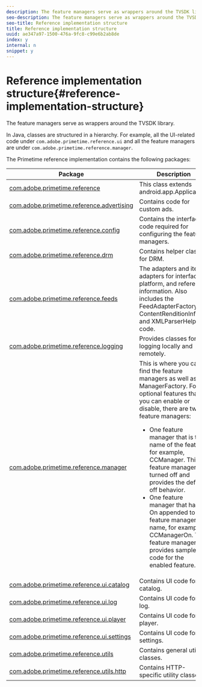 ```yaml
---
description: The feature managers serve as wrappers around the TVSDK library.
seo-description: The feature managers serve as wrappers around the TVSDK library.
seo-title: Reference implementation structure
title: Reference implementation structure
uuid: ae347a97-1500-476a-9fc8-c99e6b2ab8de
index: y
internal: n
snippet: y
---
```


# Reference implementation structure{#reference-implementation-structure}

The feature managers serve as wrappers around the TVSDK library.

 In Java, classes are structured in a hierarchy. For example, all the UI-related code under `com.adobe.primetime.reference.ui` and all the feature managers are under `com.adobe.primetime.reference.manager`.

The Primetime reference implementation contains the following packages:  

<table id="table_228CB6BB38DF4D60BD28D14ED800FED8"> 
 <thead> 
  <tr> 
   <th colname="col1" class="entry"> Package </th> 
   <th colname="col2" class="entry"> Description </th> 
  </tr> 
 </thead>
 <tbody> 
  <tr> 
   <td colname="col1"><a href="http://help.adobe.com/en_US/primetime/reference_implementation/android/javadoc/com/adobe/primetime/reference/PrimetimeReference.html" format="html" scope="external"> com.adobe.primetime.reference</a> </td> 
   <td colname="col2">This class extends <span class="codeph"> android.app.Application</span>. </td> 
  </tr> 
  <tr> 
   <td colname="col1"><a href="http://help.adobe.com/en_US/primetime/reference_implementation/android/javadoc/com/adobe/primetime/reference/advertising/package-summary.html" format="html" scope="external"> com.adobe.primetime.reference.advertising</a> </td> 
   <td colname="col2"> Contains code for custom ads. </td> 
  </tr> 
  <tr> 
   <td colname="col1"><a href="http://help.adobe.com/en_US/primetime/reference_implementation/android/javadoc/com/adobe/primetime/reference/config/package-summary.html" format="html" scope="external"> com.adobe.primetime.reference.config</a> </td> 
   <td colname="col2"> Contains the interface code required for configuring the feature managers. </td> 
  </tr> 
  <tr> 
   <td colname="col1"><a href="http://help.adobe.com/en_US/primetime/reference_implementation/android/javadoc/com/adobe/primetime/reference/drm/package-summary.html" format="html" scope="external"> com.adobe.primetime.reference.drm</a> </td> 
   <td colname="col2"> Contains helper classes for DRM. </td> 
  </tr> 
  <tr> 
   <td colname="col1"><a href="http://help.adobe.com/en_US/primetime/reference_implementation/android/javadoc/com/adobe/primetime/reference/feeds/package-summary.html" format="html" scope="external"> com.adobe.primetime.reference.feeds</a> </td> 
   <td colname="col2">The adapters and item adapters for interface, platform, and reference information. Also includes the <span class="codeph"> FeedAdapterFactory</span>, <span class="codeph"> ContentRenditionInfo</span>, and <span class="codeph"> XMLParserHelper</span> code. </td> 
  </tr> 
  <tr> 
   <td colname="col1"><a href="http://help.adobe.com/en_US/primetime/reference_implementation/android/javadoc/com/adobe/primetime/reference/logging/package-summary.html" format="html" scope="external"> com.adobe.primetime.reference.logging</a> </td> 
   <td colname="col2"> Provides classes for logging locally and remotely. </td> 
  </tr> 
  <tr> 
   <td colname="col1"><a href="http://help.adobe.com/en_US/primetime/reference_implementation/android/javadoc/com/adobe/primetime/reference/manager/package-summary.html" format="html" scope="external"> com.adobe.primetime.reference.manager</a> </td> 
   <td colname="col2">This is where you can find the feature managers as well as the <span class="codeph"> ManagerFactory</span>. For optional features that you can enable or disable, there are two feature managers: 
    <ul id="ul_DB976A6E05494E10B57CE07E816FCE79"> 
     <li id="li_0A4F951B8F4743EFA6350FFADFFFCD57">One feature manager that is the name of the feature, for example, <span class="codeph"> CCManager</span>. This feature manager is turned off and provides the default off behavior. </li> 
     <li id="li_FA7B8BBBD3AD468F9A7397B23CBB9361">One feature manager that has On appended to the feature manager name, for example, <span class="codeph"> CCManagerOn</span>. This feature manager provides sample code for the enabled feature. </li> 
    </ul> </td> 
  </tr> 
  <tr> 
   <td colname="col1"><a href="http://help.adobe.com/en_US/primetime/reference_implementation/android/javadoc/com/adobe/primetime/reference/ui/catalog/package-summary.html" format="html" scope="external"> com.adobe.primetime.reference.ui.catalog</a> </td> 
   <td colname="col2"> Contains UI code for the catalog. </td> 
  </tr> 
  <tr> 
   <td colname="col1"><a href="http://help.adobe.com/en_US/primetime/reference_implementation/android/javadoc/com/adobe/primetime/reference/ui/log/package-summary.html" format="html" scope="external"> com.adobe.primetime.reference.ui.log</a> </td> 
   <td colname="col2"> Contains UI code for the log. </td> 
  </tr> 
  <tr> 
   <td colname="col1"><a href="http://help.adobe.com/en_US/primetime/reference_implementation/android/javadoc/com/adobe/primetime/reference/ui/player/package-summary.html" format="html" scope="external"> com.adobe.primetime.reference.ui.player</a> </td> 
   <td colname="col2"> Contains UI code for the player. </td> 
  </tr> 
  <tr> 
   <td colname="col1"><a href="http://help.adobe.com/en_US/primetime/reference_implementation/android/javadoc/com/adobe/primetime/reference/ui/settings/package-summary.html" format="html" scope="external"> com.adobe.primetime.reference.ui.settings</a> </td> 
   <td colname="col2"> Contains UI code for settings. </td> 
  </tr> 
  <tr> 
   <td colname="col1"><a href="http://help.adobe.com/en_US/primetime/reference_implementation/android/javadoc/com/adobe/primetime/reference/utils/package-summary.html" format="html" scope="external"> com.adobe.primetime.reference.utils</a> </td> 
   <td colname="col2"> Contains general utility classes. </td> 
  </tr> 
  <tr> 
   <td colname="col1"><a href="http://help.adobe.com/en_US/primetime/reference_implementation/android/javadoc/com/adobe/primetime/reference/utils/http/package-summary.html" format="html" scope="external"> com.adobe.primetime.reference.utils.http</a> </td> 
   <td colname="col2"> Contains HTTP-specific utility classes. </td> 
  </tr> 
 </tbody> 
</table>


